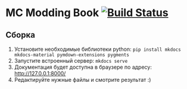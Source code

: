 # MC Modding Book [![Build Status](https://travis-ci.org/mc-modding/book.svg?branch=master)](https://travis-ci.org/mc-modding/book)

## Сборка
1. Установите необходимые библиотеки python: `pip install mkdocs mkdocs-material pymdown-extensions pygments`
2. Запустите встроенный сервер: `mkdocs serve`
3. Документация будет доступна в браузере по адресу: http://127.0.0.1:8000/
4. Редактируйте нужные файлы и смотрите результат :)